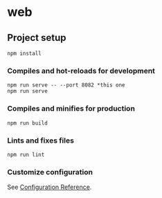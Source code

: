 # web

## Project setup
```
npm install
```

### Compiles and hot-reloads for development
```
npm run serve -- --port 8082 *this one
npm run serve 
```

### Compiles and minifies for production
```
npm run build
```

### Lints and fixes files
```
npm run lint
```

### Customize configuration
See [Configuration Reference](https://cli.vuejs.org/config/).
